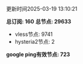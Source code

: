 更新时间2025-03-19 13:10:21

**总订阅: 160**
**总节点: 29633**
- vless节点: 9741
- hysteria2节点: 2

**google ping有效节点: 723**

